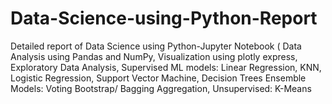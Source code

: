 # Data-Science-using-Python-Report
Detailed report of Data Science using Python-Jupyter Notebook ( Data Analysis using Pandas and NumPy, Visualization using plotly express, Exploratory Data Analysis, Supervised ML models: Linear Regression, KNN, Logistic Regression, Support Vector Machine, Decision Trees Ensemble Models:  Voting Bootstrap/ Bagging Aggregation,  Unsupervised: K-Means
